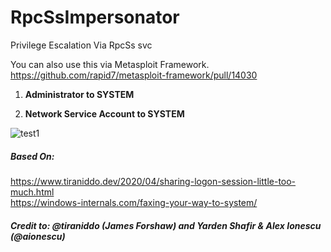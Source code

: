 # RpcSsImpersonator

Privilege Escalation Via RpcSs svc

You can also use this via Metasploit Framework.
https://github.com/rapid7/metasploit-framework/pull/14030

1. **Administrator to SYSTEM** 

1. **Network Service Account to SYSTEM**

![test1](https://github.com/sailay1996/RpcSsImpersonator/blob/master/image.jpg)


##### Based On: <br>
https://www.tiraniddo.dev/2020/04/sharing-logon-session-little-too-much.html  <br>
https://windows-internals.com/faxing-your-way-to-system/

##### Credit to: @tiraniddo (James Forshaw) and Yarden Shafir & Alex Ionescu (@aionescu)
